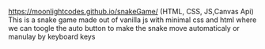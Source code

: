https://moonlightcodes.github.io/snakeGame/
(HTML, CSS, JS,Canvas Api)
This is a snake game made out of vanilla js with minimal css and html where we can toogle the auto button to make the snake move automaticaly or manulay by keyboard keys 
